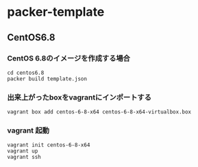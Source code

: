 # packer-template

## CentOS6.8

### CentOS 6.8のイメージを作成する場合

```
cd centos6.8
packer build template.json
```
### 出来上がったboxをvagrantにインポートする

```
vagrant box add centos-6-8-x64 centos-6-8-x64-virtualbox.box
```

### vagrant 起動

```
vagrant init centos-6-8-x64
vagrant up
vagrant ssh
```

